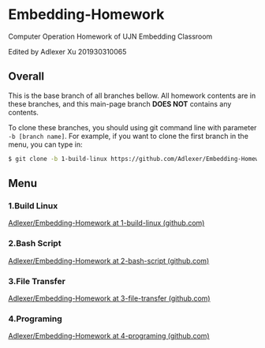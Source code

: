 # Embedding-Homework

Computer Operation Homework of UJN Embedding Classroom

Edited by Adlexer Xu 201930310065

## Overall

This is the base branch of all branches bellow. All homework contents are in these branches, and this main-page branch **DOES NOT** contains any contents.

To clone these branches, you should using git command line with parameter `-b [branch name]`. For example, if you want to clone the first branch in the menu, you can type in:

```bash
$ git clone -b 1-build-linux https://github.com/Adlexer/Embedding-Homework
```

## Menu

### 1.Build Linux

[Adlexer/Embedding-Homework at 1-build-linux (github.com)](https://github.com/Adlexer/Embedding-Homework/tree/1-build-linux)

### 2.Bash Script

[Adlexer/Embedding-Homework at 2-bash-script (github.com)](https://github.com/Adlexer/Embedding-Homework/tree/2-bash-script)

### 3.File Transfer

[Adlexer/Embedding-Homework at 3-file-transfer (github.com)](https://github.com/Adlexer/Embedding-Homework/tree/3-file-transfer)

### 4.Programing

[Adlexer/Embedding-Homework at 4-programing (github.com)](https://github.com/Adlexer/Embedding-Homework/tree/4-programing)


